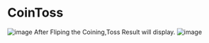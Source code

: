 # CoinToss
![image](https://user-images.githubusercontent.com/92286547/207064027-40b61c36-936e-4612-9379-cf3244a91111.png)
After Fliping the Coining,Toss Result will display.
![image](https://user-images.githubusercontent.com/92286547/207064793-ab50175d-4101-40d3-a394-f47c9911ded6.png)
